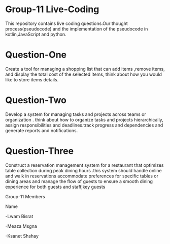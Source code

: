 # Group-11 Live-Coding

This repository contains live coding questions.Our thought process(pseudocode) and the implementation of the pseudocode
in kotlin,JavaScript and python.

# Question-One

Create a tool for managing a shopping list that can add items ,remove items,
and display the total cost of the selected items, think about how you would like to store items details.

# Question-Two

Develop a system for managing tasks and projects across teams or organization . think about how to organize tasks and projects hierarchically, 
assign responsibilities and deadlines.track progress and dependencies and generate reports and notifications.

# Question-Three

Construct a reservation management system for a restaurant that optimizes table collection during peak dining hours .this system should handle online 
and walk in reservations accommodate preferences for specific tables or dining areas and manage the flow of guests to 
ensure a smooth dining experience for both guests and staff,key guests


Group-11 Members 

 Name
 
 -Lwam Bisrat
 
 -Meaza Msgna
 
 -Ksanet Shshay
